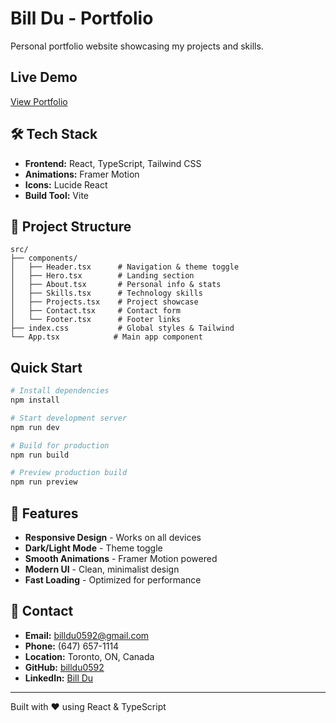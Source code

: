 # Bill Du - Portfolio

Personal portfolio website showcasing my projects and skills.

## Live Demo

[View Portfolio](https://billdu.netlify.app)

## 🛠️ Tech Stack

- **Frontend:** React, TypeScript, Tailwind CSS
- **Animations:** Framer Motion
- **Icons:** Lucide React
- **Build Tool:** Vite

## 📁 Project Structure

```
src/
├── components/
│   ├── Header.tsx      # Navigation & theme toggle
│   ├── Hero.tsx        # Landing section
│   ├── About.tsx       # Personal info & stats
│   ├── Skills.tsx      # Technology skills
│   ├── Projects.tsx    # Project showcase
│   ├── Contact.tsx     # Contact form
│   └── Footer.tsx      # Footer links
├── index.css           # Global styles & Tailwind
└── App.tsx            # Main app component
```

## Quick Start

```bash
# Install dependencies
npm install

# Start development server
npm run dev

# Build for production
npm run build

# Preview production build
npm run preview
```

## 🎨 Features

- **Responsive Design** - Works on all devices
- **Dark/Light Mode** - Theme toggle
- **Smooth Animations** - Framer Motion powered
- **Modern UI** - Clean, minimalist design
- **Fast Loading** - Optimized for performance

## 📧 Contact

- **Email:** billdu0592@gmail.com
- **Phone:** (647) 657-1114
- **Location:** Toronto, ON, Canada
- **GitHub:** [billdu0592](https://github.com/billdu0592)
- **LinkedIn:** [Bill Du](https://www.linkedin.com/in/bill-du/)

---

Built with ❤️ using React & TypeScript
